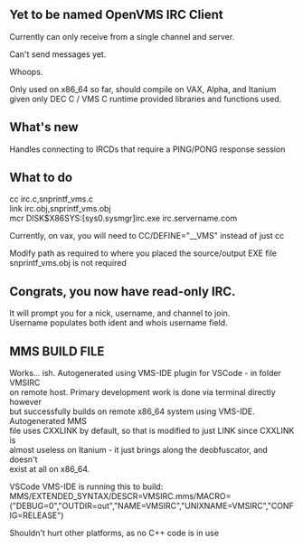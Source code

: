 ## Yet to be named OpenVMS IRC Client

Currently can only receive from a single channel and server.

Can't send messages yet. 

Whoops. 

Only used on x86_64 so far, should compile on VAX, Alpha, and Itanium   
given only DEC C / VMS C runtime provided libraries and functions used.

## What's new

Handles connecting to IRCDs that require a PING/PONG response session  

## What to do
cc irc.c,snprintf_vms.c  
link irc.obj,snprintf_vms.obj  
mcr DISK$X86SYS:[sys0.sysmgr]irc.exe irc.servername.com  

Currently, on vax, you will need to CC/DEFINE="__VMS" instead of just cc  

Modify path as required to where you placed the source/output EXE file  
snprintf_vms.obj is not required 

## Congrats, you now have read-only IRC.

It will prompt you for a nick, username, and channel to join.  
Username populates both ident and whois username field.  


## MMS BUILD FILE

Works... ish. Autogenerated using VMS-IDE plugin for VSCode - in folder VMSIRC  
on remote host. Primary development work is done via terminal directly however   
but successfully builds on remote x86_64 system using VMS-IDE. Autogenerated MMS  
file uses CXXLINK by default, so that is modified to just LINK since CXXLINK is  
almost useless on Itanium - it just brings along the deobfuscator, and doesn't   
exist at all on x86_64.   

VSCode VMS-IDE is running this to build:
MMS/EXTENDED_SYNTAX/DESCR=VMSIRC.mms/MACRO=("DEBUG=0","OUTDIR=out","NAME=VMSIRC","UNIXNAME=VMSIRC","CONFIG=RELEASE")  

Shouldn't hurt other platforms, as no C++ code is in use